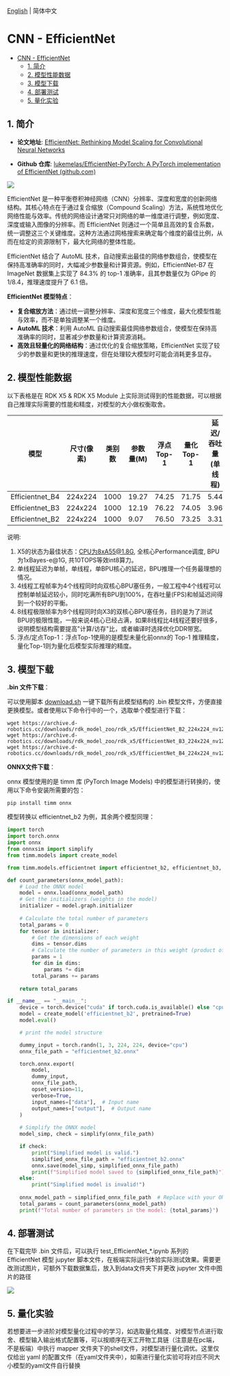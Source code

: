 [English](./README.md) | 简体中文

# CNN - EfficientNet

- [CNN - EfficientNet](#cnn---efficientnet)
  - [1. 简介](#1-简介)
  - [2. 模型性能数据](#2-模型性能数据)
  - [3. 模型下载](#3-模型下载)
  - [4. 部署测试](#4-部署测试)
  - [5. 量化实验](#5-量化实验)

## 1. 简介

- **论文地址**: [EfficientNet: Rethinking Model Scaling for Convolutional Neural Networks](https://arxiv.org/abs/1905.11946)

- **Github 仓库**: [lukemelas/EfficientNet-PyTorch: A PyTorch implementation of EfficientNet (github.com)](https://github.com/lukemelas/EfficientNet-PyTorch)

![](./data/EfficientNet_architecture.png)

EfficientNet 是一种平衡卷积神经网络（CNN）分辨率、深度和宽度的创新网络结构。其核心特点在于通过复合缩放（Compound Scaling）方法，系统性地优化网络性能与效率。传统的网络设计通常只对网络的单一维度进行调整，例如宽度、深度或输入图像的分辨率。而 EfficientNet 则通过一个简单且高效的复合系数，统一调整这三个关键维度。这种方法通过网格搜索来确定每个维度的最佳比例，从而在给定的资源限制下，最大化网络的整体性能。

EfficientNet 结合了 AutoML 技术，自动搜索出最佳的网络参数组合，使模型在保持高准确率的同时，大幅减少参数量和计算资源。例如，EfficientNet-B7 在 ImageNet 数据集上实现了 84.3% 的 top-1 准确率，且其参数量仅为 GPipe 的 1/8.4，推理速度提升了 6.1 倍。

**EfficientNet 模型特点**：

- **复合缩放方法**：通过统一调整分辨率、深度和宽度三个维度，最大化模型性能与效率，而不是单独调整某一个维度。
- **AutoML 技术**：利用 AutoML 自动搜索最佳网络参数组合，使模型在保持高准确率的同时，显著减少参数量和计算资源消耗。
- **高效且轻量化的网络结构**：通过优化的复合缩放策略，EfficientNet 实现了较少的参数量和更快的推理速度，但在处理较大模型时可能会消耗更多显存。


## 2. 模型性能数据

以下表格是在 RDK X5 & RDK X5 Module 上实际测试得到的性能数据，可以根据自己推理实际需要的性能和精度，对模型的大小做权衡取舍。


| 模型           | 尺寸(像素)  | 类别数  | 参数量(M) | 浮点Top-1  | 量化Top-1  | 延迟/吞吐量(单线程) | 延迟/吞吐量(多线程) | 帧率      |
| ------------ | ------- | ---- | ------ | ----- | ----- | ----------- | ----------- | ------- |
| Efficientnet_B4   | 224x224     | 1000     | 19.27     | 74.25     | 71.75     | 5.44        | 18.63       | 212.75      |
| Efficientnet_B3   | 224x224     | 1000     | 12.19     | 76.22     | 74.05     | 3.96        | 12.76       | 310.30      |
| Efficientnet_B2   | 224x224     | 1000     | 9.07      | 76.50     | 73.25     | 3.31        | 10.51       | 376.77      |


说明: 
1. X5的状态为最佳状态：CPU为8xA55@1.8G, 全核心Performance调度, BPU为1xBayes-e@1G, 共10TOPS等效int8算力。
2. 单线程延迟为单帧，单线程，单BPU核心的延迟，BPU推理一个任务最理想的情况。
3. 4线程工程帧率为4个线程同时向双核心BPU塞任务，一般工程中4个线程可以控制单帧延迟较小，同时吃满所有BPU到100%，在吞吐量(FPS)和帧延迟间得到一个较好的平衡。
4. 8线程极限帧率为8个线程同时向X3的双核心BPU塞任务，目的是为了测试BPU的极限性能，一般来说4核心已经占满，如果8线程比4线程还要好很多，说明模型结构需要提高"计算/访存"比，或者编译时选择优化DDR带宽。
5. 浮点/定点Top-1：浮点Top-1使用的是模型未量化前onnx的 Top-1 推理精度，量化Top-1则为量化后模型实际推理的精度。

## 3. 模型下载

**.bin 文件下载**：

可以使用脚本 [download.sh](./model/download.sh) 一键下载所有此模型结构的 .bin 模型文件，方便直接更换模型。或者使用以下命令行中的一个，选取单个模型进行下载：

```shell
wget https://archive.d-robotics.cc/downloads/rdk_model_zoo/rdk_x5/EfficientNet_B2_224x224_nv12.bin
wget https://archive.d-robotics.cc/downloads/rdk_model_zoo/rdk_x5/EfficientNet_B3_224x224_nv12.bin
wget https://archive.d-robotics.cc/downloads/rdk_model_zoo/rdk_x5/EfficientNet_B4_224x224_nv12.bin
```

**ONNX文件下载**：

onnx 模型使用的是 timm 库 (PyTorch Image Models) 中的模型进行转换的，使用以下命令安装所需要的包：

```shell
pip install timm onnx
```

模型转换以 efficientnet_b2 为例，其余两个模型同理：

```Python
import torch
import torch.onnx
import onnx
from onnxsim import simplify
from timm.models import create_model

from timm.models.efficientnet import efficientnet_b2, efficientnet_b3, efficientnet_b4

def count_parameters(onnx_model_path):
    # Load the ONNX model
    model = onnx.load(onnx_model_path)
    # Get the initializers (weights in the model)
    initializer = model.graph.initializer
    
    # Calculate the total number of parameters
    total_params = 0
    for tensor in initializer:
        # Get the dimensions of each weight
        dims = tensor.dims
        # Calculate the number of parameters in this weight (product of all dimensions)
        params = 1
        for dim in dims:
            params *= dim
        total_params += params
    
    return total_params

if __name__ == "__main__":
    device = torch.device("cuda" if torch.cuda.is_available() else "cpu")
    model = create_model('efficientnet_b2', pretrained=True)
    model.eval()

    # print the model structure

    dummy_input = torch.randn(1, 3, 224, 224, device="cpu")
    onnx_file_path = "efficientnet_b2.onnx"

    torch.onnx.export(
        model,
        dummy_input,
        onnx_file_path,
        opset_version=11,
        verbose=True,
        input_names=["data"],  # Input name
        output_names=["output"],  # Output name
    )
    
    # Simplify the ONNX model
    model_simp, check = simplify(onnx_file_path)

    if check:
        print("Simplified model is valid.")
        simplified_onnx_file_path = "efficientnet_b2.onnx"
        onnx.save(model_simp, simplified_onnx_file_path)
        print(f"Simplified model saved to {simplified_onnx_file_path}")
    else:
        print("Simplified model is invalid!")
        
    onnx_model_path = simplified_onnx_file_path  # Replace with your ONNX model path
    total_params = count_parameters(onnx_model_path)
    print(f"Total number of parameters in the model: {total_params}")
```

## 4. 部署测试

在下载完毕 .bin 文件后，可以执行 test_EfficientNet_*.ipynb 系列的 EfficientNet 模型 jupyter 脚本文件，在板端实际运行体验实际测试效果。需要更改测试图片，可额外下载数据集后，放入到data文件夹下并更改 jupyter 文件中图片的路径

![](./data/inference.png)

## 5. 量化实验

若想要进一步进阶对模型量化过程中的学习，如选取量化精度、对模型节点进行取舍、模型输入输出格式配置等，可以按顺序在天工开物工具链（注意是在pc端，不是板端）中执行 mapper 文件夹下的shell文件，对模型进行量化调优。这里仅仅给出 yaml 的配置文件（在yaml文件夹中），如需进行量化实验可将对应不同大小模型的yaml文件自行替换
